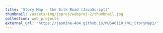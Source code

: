```yaml
---
title: 'Story Map - the Silk Road (JavaScript)'
thumbnail: /assets/img/jsproj/webproj-2/thumbnail.jpg
collection: web_projects
external_url: 'https://jasmine-404.github.io/MUSA6110_HW1_StoryMap2/'
---
```

